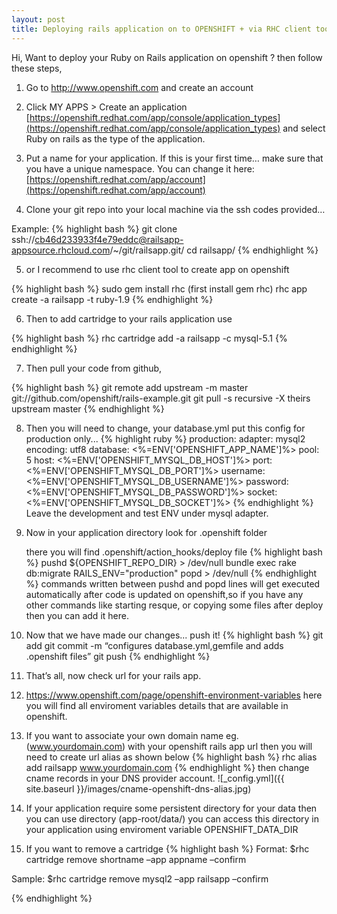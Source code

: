 ```yaml
---
layout: post
title: Deploying rails application on to OPENSHIFT + via RHC client tool
---
```




Hi,
Want to deploy your Ruby on Rails application on openshift ?
then follow these steps,

1) Go to http://www.openshift.com and create an account

2) Click MY APPS > Create an application [https://openshift.redhat.com/app/console/application_types](https://openshift.redhat.com/app/console/application_types) and select Ruby on rails as the type of the application.

3) Put a name for your application. If this is your first time… make sure that you have  a unique namespace. You can change it here: [https://openshift.redhat.com/app/account](https://openshift.redhat.com/app/account)

4)  Clone your git repo into your local machine via the ssh codes provided…

  Example: 
{% highlight bash %}
git clone ssh://cb46d233933f4e79eddc@railsapp-appsource.rhcloud.com/~/git/railsapp.git/
cd railsapp/
{% endhighlight %}

5) or I recommend to use rhc client tool to create app on openshift

{% highlight bash %}
sudo gem install rhc (first install gem rhc)
rhc app create -a railsapp -t ruby-1.9
{% endhighlight %}

6) Then to add cartridge to your rails application use

{% highlight bash %}
rhc cartridge add -a railsapp -c mysql-5.1
{% endhighlight %}

7) Then pull your code from github,

{% highlight bash %}
git remote add upstream -m master git://github.com/openshift/rails-example.git
git pull -s recursive -X theirs upstream master
{% endhighlight %}

8) Then you will need to change, your database.yml put this config for production only...
{% highlight ruby %}
production:
  adapter: mysql2
  encoding: utf8
  database: <%=ENV['OPENSHIFT_APP_NAME']%>
  pool: 5
  host: <%=ENV['OPENSHIFT_MYSQL_DB_HOST']%>
  port: <%=ENV['OPENSHIFT_MYSQL_DB_PORT']%>
  username: <%=ENV['OPENSHIFT_MYSQL_DB_USERNAME']%>
  password: <%=ENV['OPENSHIFT_MYSQL_DB_PASSWORD']%>
  socket: <%=ENV['OPENSHIFT_MYSQL_DB_SOCKET']%>
{% endhighlight %}
   Leave the development and test ENV under mysql adapter.

9) Now in your application directory look for .openshift folder

    there you will find .openshift/action_hooks/deploy file
{% highlight bash %}
pushd ${OPENSHIFT_REPO_DIR} > /dev/null
  bundle exec rake db:migrate RAILS_ENV="production"
popd > /dev/null
{% endhighlight %}
  commands written between pushd and popd lines will get executed automatically after code is updated on openshift,so if you have any other commands like starting resque, or copying some files after deploy then you can add it here.

10) Now that we have made our changes... push it!
{% highlight bash %}
git add
git commit -m “configures database.yml,gemfile and adds .openshift files”
git push
{% endhighlight %}
11) That’s all, now check url for your rails app.

12) https://www.openshift.com/page/openshift-environment-variables
      here you will find all enviroment variables details that are available in openshift.

13) If you want to associate your own domain name eg. (www.yourdomain.com) with your openshift rails app url then you will need to create url alias as shown below 
{% highlight bash %}
rhc alias add railsapp www.yourdomain.com
{% endhighlight %}
then change cname records in your DNS provider account.
![_config.yml]({{ site.baseurl }}/images/cname-openshift-dns-alias.jpg)


14) If your application require some persistent directory for your data then you can use directory (app-root/data/) you can access this directory in your application using enviroment variable OPENSHIFT_DATA_DIR

15) If you want to remove a cartridge
{% highlight bash %}
Format:
$rhc cartridge remove shortname –app appname –confirm

Sample:
$rhc cartridge remove mysql2  –app railsapp –confirm

{% endhighlight %}